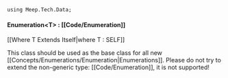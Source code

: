 `using Meep.Tech.Data;`
#### Enumeration\<T> : [[Code/Enumeration]] 
[[Where T Extends Itself|where T : SELF]]

This class should be used as the base class for all new [[Concepts/Enumerations/Enumeration|Enumerations]]. Please do not try to extend the non-generic type: [[Code/Enumeration]], it is not supported!